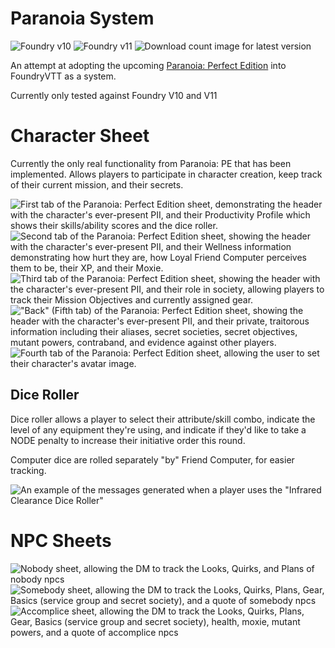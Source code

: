 # Paranoia System

![Foundry v10](https://img.shields.io/badge/foundry-v10-green)
![Foundry v11](https://img.shields.io/badge/foundry-v11-green)
![Download count image for latest version](https://img.shields.io/github/downloads/OtherwiseJunk/ParanoiaPerfectEditionSystem-foundryvtt/v0.2.0/total.png "Download count for version v0.2.0")

An attempt at adopting the upcoming [Paranoia: Perfect Edition](https://www.kickstarter.com/projects/1990654819/paranoia-rpg-the-perfect-edition) into FoundryVTT as a system.

Currently only tested against Foundry V10 and V11

# Character Sheet

Currently the only real functionality from Paranoia: PE that has been implemented. Allows players to participate in character creation, keep track of their current mission, and their secrets.

![First tab of the Paranoia: Perfect Edition sheet, demonstrating the header with the character's ever-present PII, and their Productivity Profile which shows their skills/ability scores and the dice roller.](https://cacheblasters.nyc3.cdn.digitaloceanspaces.com/paranoiavtt/ppevtt-cs1.webp)
![Second tab of the Paranoia: Perfect Edition sheet, showing the header with the character's ever-present PII, and their Wellness information demonstrating how hurt they are, how Loyal Friend Computer perceives them to be, their XP, and their Moxie.](https://cacheblasters.nyc3.cdn.digitaloceanspaces.com/paranoiavtt/ppevtt-cs2.webp)
![Third tab of the Paranoia: Perfect Edition sheet, showing the header with the character's ever-present PII, and their role in society, allowing players to track their Mission Objectives and currently assigned gear.](https://cacheblasters.nyc3.cdn.digitaloceanspaces.com/paranoiavtt/ppevtt-cs3.webp)
!["Back" (Fifth tab) of the Paranoia: Perfect Edition sheet, showing the header with the character's ever-present PII, and their private, traitorous information including their aliases, secret societies, secret objectives, mutant powers, contraband, and evidence against other players.](https://cacheblasters.nyc3.cdn.digitaloceanspaces.com/paranoiavtt/ppevtt-cs5.webp)
![Fourth tab of the Paranoia: Perfect Edition sheet, allowing the user to set their character's avatar image.](https://cacheblasters.nyc3.cdn.digitaloceanspaces.com/paranoiavtt/ppevtt-cs4.webp)

## Dice Roller

Dice roller allows a player to select their attribute/skill combo, indicate the level of any equipment they're using, and indicate if they'd like to take a NODE penalty to increase their initiative order this round.

Computer dice are rolled separately "by" Friend Computer, for easier tracking.

![An example of the messages generated when a player uses the "Infrared Clearance Dice Roller"](https://cacheblasters.nyc3.cdn.digitaloceanspaces.com/paranoiavtt/ppevtt-dice.png)

# NPC Sheets

![Nobody sheet, allowing the DM to track the Looks, Quirks, and Plans of nobody npcs](https://cacheblasters.nyc3.cdn.digitaloceanspaces.com/paranoiavtt/ppevtt-nobody.webp)
![Somebody sheet, allowing the DM to track the Looks, Quirks, Plans, Gear, Basics (service group and secret society), and a quote of somebody npcs](https://cacheblasters.nyc3.cdn.digitaloceanspaces.com/paranoiavtt/ppevtt-somebody.webp)
![Accomplice sheet, allowing the DM to track the Looks, Quirks, Plans, Gear, Basics (service group and secret society), health, moxie, mutant powers, and a quote of accomplice npcs](https://cacheblasters.nyc3.cdn.digitaloceanspaces.com/paranoiavtt/ppevtt-accomplice.webp)